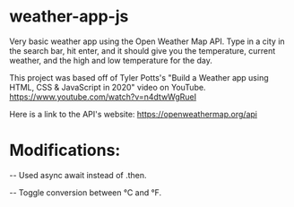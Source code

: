 # weather-app-js
Very basic weather app using the Open Weather Map API. Type in a city in the search bar, hit enter, and it should give you 
the temperature, current weather, and the high and low temperature for the day. 


This project was based off of Tyler Potts's "Build a Weather app using HTML, CSS & JavaScript in 2020" video on YouTube. 
https://www.youtube.com/watch?v=n4dtwWgRueI

Here is a link to the API's website: https://openweathermap.org/api

# Modifications:
-- Used async await instead of .then. 

-- Toggle conversion between °C and °F. 
